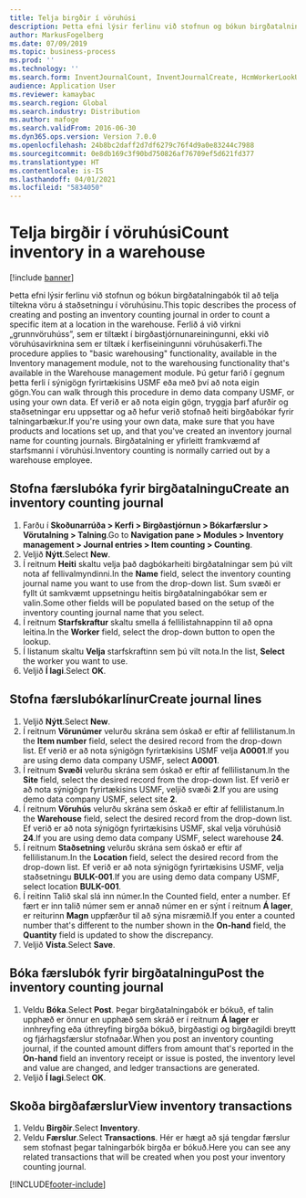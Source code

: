 ```yaml
---
title: Telja birgðir í vöruhúsi
description: Þetta efni lýsir ferlinu við stofnun og bókun birgðatalningabók til að telja tiltekna vöru á staðsetningu í vöruhúsinu.
author: MarkusFogelberg
ms.date: 07/09/2019
ms.topic: business-process
ms.prod: ''
ms.technology: ''
ms.search.form: InventJournalCount, InventJournalCreate, HcmWorkerLookUp, InventItemIdLookupSimple, InventLocationIdLookup, WMSLocationIdLookup, InventTrans
audience: Application User
ms.reviewer: kamaybac
ms.search.region: Global
ms.search.industry: Distribution
ms.author: mafoge
ms.search.validFrom: 2016-06-30
ms.dyn365.ops.version: Version 7.0.0
ms.openlocfilehash: 24b8bc2daff2d7df6279c76f4d9a0e83244c7988
ms.sourcegitcommit: 0e8db169c3f90bd750826af76709ef5d621fd377
ms.translationtype: HT
ms.contentlocale: is-IS
ms.lasthandoff: 04/01/2021
ms.locfileid: "5834050"
---
```

# <a name="count-inventory-in-a-warehouse"></a><span data-ttu-id="13083-103">Telja birgðir í vöruhúsi</span><span class="sxs-lookup"><span data-stu-id="13083-103">Count inventory in a warehouse</span></span>

[!include [banner](../../includes/banner.md)]

<span data-ttu-id="13083-104">Þetta efni lýsir ferlinu við stofnun og bókun birgðatalningabók til að telja tiltekna vöru á staðsetningu í vöruhúsinu.</span><span class="sxs-lookup"><span data-stu-id="13083-104">This topic describes the process of creating and posting an inventory counting journal in order to count a specific item at a location in the warehouse.</span></span> <span data-ttu-id="13083-105">Ferlið á við virkni „grunnvöruhúss”, sem er tiltækt í birgðastjórnunareiningunni, ekki við vöruhúsavirknina sem er tiltæk í kerfiseiningunni vöruhúsakerfi.</span><span class="sxs-lookup"><span data-stu-id="13083-105">The procedure applies to "basic warehousing" functionality, available in the Inventory management module, not to the warehousing functionality that's available in the Warehouse management module.</span></span> <span data-ttu-id="13083-106">Þú getur farið í gegnum þetta ferli í sýnigögn fyrirtækisins USMF eða með því að nota eigin gögn.</span><span class="sxs-lookup"><span data-stu-id="13083-106">You can walk through this procedure in demo data company USMF, or using your own data.</span></span> <span data-ttu-id="13083-107">Ef verið er að nota eigin gögn, tryggja þarf afurðir og staðsetningar eru uppsettar og að hefur verið stofnað heiti birgðabókar fyrir talningarbækur.</span><span class="sxs-lookup"><span data-stu-id="13083-107">If you're using your own data, make sure that you have products and locations set up, and that you've created an inventory journal name for counting journals.</span></span> <span data-ttu-id="13083-108">Birgðatalning er yfirleitt framkvæmd af starfsmanni í vöruhúsi.</span><span class="sxs-lookup"><span data-stu-id="13083-108">Inventory counting is normally carried out by a warehouse employee.</span></span>


## <a name="create-an-inventory-counting-journal"></a><span data-ttu-id="13083-109">Stofna færslubóka fyrir birgðatalningu</span><span class="sxs-lookup"><span data-stu-id="13083-109">Create an inventory counting journal</span></span>
1. <span data-ttu-id="13083-110">Farðu í **Skoðunarrúða > Kerfi > Birgðastjórnun > Bókarfærslur > Vörutalning > Talning**.</span><span class="sxs-lookup"><span data-stu-id="13083-110">Go to **Navigation pane > Modules > Inventory management > Journal entries > Item counting > Counting**.</span></span>
2. <span data-ttu-id="13083-111">Veljið **Nýtt**.</span><span class="sxs-lookup"><span data-stu-id="13083-111">Select **New**.</span></span>
3. <span data-ttu-id="13083-112">Í reitnum **Heiti** skaltu velja það dagbókarheiti birgðatalningar sem þú vilt nota af fellivalmyndinni.</span><span class="sxs-lookup"><span data-stu-id="13083-112">In the **Name** field, select the inventory counting journal name you want to use from the drop-down list.</span></span> <span data-ttu-id="13083-113">Sum svæði er fyllt út samkvæmt uppsetningu heitis birgðatalningabókar sem er valin.</span><span class="sxs-lookup"><span data-stu-id="13083-113">Some other fields will be populated based on the setup of the inventory counting journal name that you select.</span></span>  
4. <span data-ttu-id="13083-114">Í reitnum **Starfskraftur** skaltu smella á fellilistahnappinn til að opna leitina.</span><span class="sxs-lookup"><span data-stu-id="13083-114">In the **Worker** field, select the drop-down button to open the lookup.</span></span>
5. <span data-ttu-id="13083-115">Í listanum skaltu **Velja** starfskraftinn sem þú vilt nota.</span><span class="sxs-lookup"><span data-stu-id="13083-115">In the list, **Select** the worker you want to use.</span></span>
6. <span data-ttu-id="13083-116">Veljið **Í lagi**.</span><span class="sxs-lookup"><span data-stu-id="13083-116">Select **OK**.</span></span>

## <a name="create-journal-lines"></a><span data-ttu-id="13083-117">Stofna færslubókarlínur</span><span class="sxs-lookup"><span data-stu-id="13083-117">Create journal lines</span></span>
1. <span data-ttu-id="13083-118">Veljið **Nýtt**.</span><span class="sxs-lookup"><span data-stu-id="13083-118">Select **New**.</span></span>
2. <span data-ttu-id="13083-119">Í reitnum **Vörunúmer** velurðu skrána sem óskað er eftir af fellilistanum.</span><span class="sxs-lookup"><span data-stu-id="13083-119">In the **Item number** field, select the desired record from the drop-down list.</span></span> <span data-ttu-id="13083-120">Ef verið er að nota sýnigögn fyrirtækisins USMF velja **A0001**.</span><span class="sxs-lookup"><span data-stu-id="13083-120">If you are using demo data company USMF, select **A0001**.</span></span>  
3. <span data-ttu-id="13083-121">Í reitnum **Svæði** velurðu skrána sem óskað er eftir af fellilistanum.</span><span class="sxs-lookup"><span data-stu-id="13083-121">In the **Site** field, select the desired record from the drop-down list.</span></span> <span data-ttu-id="13083-122">Ef verið er að nota sýnigögn fyrirtækisins USMF, veljið svæði **2**.</span><span class="sxs-lookup"><span data-stu-id="13083-122">If you are using demo data company USMF, select site **2**.</span></span>
4. <span data-ttu-id="13083-123">Í reitnum **Vöruhús** velurðu skrána sem óskað er eftir af fellilistanum.</span><span class="sxs-lookup"><span data-stu-id="13083-123">In the **Warehouse** field, select the desired record from the drop-down list.</span></span> <span data-ttu-id="13083-124">Ef verið er að nota sýnigögn fyrirtækisins USMF, skal velja vöruhúsið **24**.</span><span class="sxs-lookup"><span data-stu-id="13083-124">If you are using demo data company USMF, select warehouse **24**.</span></span>  
5. <span data-ttu-id="13083-125">Í reitnum **Staðsetning** velurðu skrána sem óskað er eftir af fellilistanum.</span><span class="sxs-lookup"><span data-stu-id="13083-125">In the **Location** field, select the desired record from the drop-down list.</span></span> <span data-ttu-id="13083-126">Ef verið er að nota sýnigögn fyrirtækisins USMF, velja staðsetningu **BULK-001**.</span><span class="sxs-lookup"><span data-stu-id="13083-126">If you are using demo data company USMF, select location **BULK-001**.</span></span>  
6. <span data-ttu-id="13083-127">Í reitinn Talið skal slá inn númer.</span><span class="sxs-lookup"><span data-stu-id="13083-127">In the Counted field, enter a number.</span></span> <span data-ttu-id="13083-128">Ef fært er inn talið númer sem er annað númer en er sýnt í reitnum **Á lager**, er reiturinn **Magn** uppfærður til að sýna misræmið.</span><span class="sxs-lookup"><span data-stu-id="13083-128">If you enter a counted number that's different to the number shown in the **On-hand** field, the **Quantity** field is updated to show the discrepancy.</span></span>  
7. <span data-ttu-id="13083-129">Veljið **Vista**.</span><span class="sxs-lookup"><span data-stu-id="13083-129">Select **Save**.</span></span>

## <a name="post-the-inventory-counting-journal"></a><span data-ttu-id="13083-130">Bóka færslubók fyrir birgðatalningu</span><span class="sxs-lookup"><span data-stu-id="13083-130">Post the inventory counting journal</span></span>
1. <span data-ttu-id="13083-131">Veldu **Bóka**.</span><span class="sxs-lookup"><span data-stu-id="13083-131">Select **Post**.</span></span> <span data-ttu-id="13083-132">Þegar birgðatalningabók er bókuð, ef talin upphæð er önnur en upphæð sem skráð er í reitnum **Á lager** er innhreyfing eða úthreyfing birgða bókuð, birgðastigi og birgðagildi breytt og fjárhagsfærslur stofnaðar.</span><span class="sxs-lookup"><span data-stu-id="13083-132">When you post an inventory counting journal, if the counted amount differs from amount that's reported in the **On-hand** field an inventory receipt or issue is posted, the inventory level and value are changed, and ledger transactions are generated.</span></span>
2. <span data-ttu-id="13083-133">Veljið **Í lagi**.</span><span class="sxs-lookup"><span data-stu-id="13083-133">Select **OK**.</span></span>

## <a name="view-inventory-transactions"></a><span data-ttu-id="13083-134">Skoða birgðafærslur</span><span class="sxs-lookup"><span data-stu-id="13083-134">View inventory transactions</span></span>
1. <span data-ttu-id="13083-135">Veldu **Birgðir**.</span><span class="sxs-lookup"><span data-stu-id="13083-135">Select **Inventory**.</span></span>
2. <span data-ttu-id="13083-136">Veldu **Færslur**.</span><span class="sxs-lookup"><span data-stu-id="13083-136">Select **Transactions**.</span></span> <span data-ttu-id="13083-137">Hér er hægt að sjá tengdar færslur sem stofnast þegar talningarbók birgða er bókuð.</span><span class="sxs-lookup"><span data-stu-id="13083-137">Here you can see any related transactions that will be created when you post your inventory counting journal.</span></span>   



[!INCLUDE[footer-include](../../../includes/footer-banner.md)]